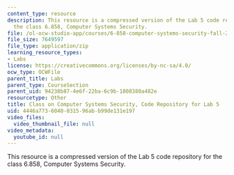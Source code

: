 ```yaml
---
content_type: resource
description: This resource is a compressed version of the Lab 5 code repository for
  the class 6.858, Computer Systems Security.
file: /ol-ocw-studio-app/courses/6-858-computer-systems-security-fall-2014/4446a7736040031596abb99de131e197_MIT6_858F14_lab5.zip
file_size: 7649597
file_type: application/zip
learning_resource_types:
- Labs
license: https://creativecommons.org/licenses/by-nc-sa/4.0/
ocw_type: OCWFile
parent_title: Labs
parent_type: CourseSection
parent_uid: 94238b87-4e6f-22ba-6c9b-1808380a482e
resourcetype: Other
title: Class on Computer Systems Security, Code Repository for Lab 5
uid: 4446a773-6040-0315-96ab-b99de131e197
video_files:
  video_thumbnail_file: null
video_metadata:
  youtube_id: null
---
```

This resource is a compressed version of the Lab 5 code repository for the class 6.858, Computer Systems Security.